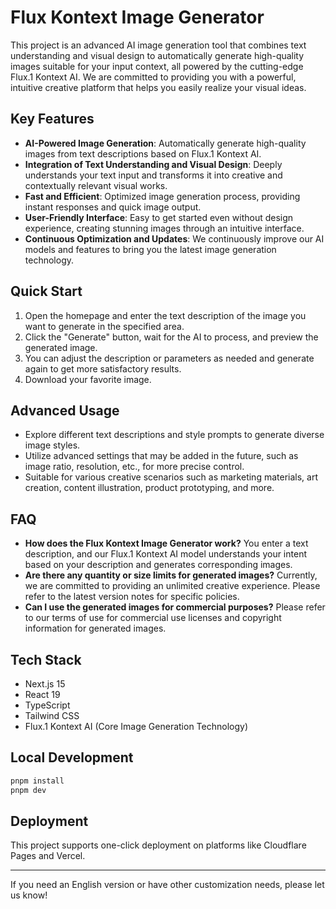 # Flux Kontext Image Generator

This project is an advanced AI image generation tool that combines text understanding and visual design to automatically generate high-quality images suitable for your input context, all powered by the cutting-edge Flux.1 Kontext AI. We are committed to providing you with a powerful, intuitive creative platform that helps you easily realize your visual ideas.

## Key Features

- **AI-Powered Image Generation**: Automatically generate high-quality images from text descriptions based on Flux.1 Kontext AI.
- **Integration of Text Understanding and Visual Design**: Deeply understands your text input and transforms it into creative and contextually relevant visual works.
- **Fast and Efficient**: Optimized image generation process, providing instant responses and quick image output.
- **User-Friendly Interface**: Easy to get started even without design experience, creating stunning images through an intuitive interface.
- **Continuous Optimization and Updates**: We continuously improve our AI models and features to bring you the latest image generation technology.

## Quick Start

1.  Open the homepage and enter the text description of the image you want to generate in the specified area.
2.  Click the "Generate" button, wait for the AI to process, and preview the generated image.
3.  You can adjust the description or parameters as needed and generate again to get more satisfactory results.
4.  Download your favorite image.

## Advanced Usage

- Explore different text descriptions and style prompts to generate diverse image styles.
- Utilize advanced settings that may be added in the future, such as image ratio, resolution, etc., for more precise control.
- Suitable for various creative scenarios such as marketing materials, art creation, content illustration, product prototyping, and more.

## FAQ

- **How does the Flux Kontext Image Generator work?**
  You enter a text description, and our Flux.1 Kontext AI model understands your intent based on your description and generates corresponding images.
- **Are there any quantity or size limits for generated images?**
  Currently, we are committed to providing an unlimited creative experience. Please refer to the latest version notes for specific policies.
- **Can I use the generated images for commercial purposes?**
  Please refer to our terms of use for commercial use licenses and copyright information for generated images.

## Tech Stack

- Next.js 15
- React 19
- TypeScript
- Tailwind CSS
- Flux.1 Kontext AI (Core Image Generation Technology)

## Local Development

```bash
pnpm install
pnpm dev
```

## Deployment

This project supports one-click deployment on platforms like Cloudflare Pages and Vercel.

---

If you need an English version or have other customization needs, please let us know!
